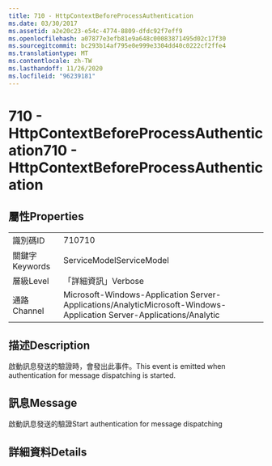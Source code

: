 ```yaml
---
title: 710 - HttpContextBeforeProcessAuthentication
ms.date: 03/30/2017
ms.assetid: a2e20c23-e54c-4774-8809-dfdc92f7eff9
ms.openlocfilehash: a07877e3efb81e9a648c00083871495d02c17f30
ms.sourcegitcommit: bc293b14af795e0e999e3304dd40c0222cf2ffe4
ms.translationtype: MT
ms.contentlocale: zh-TW
ms.lasthandoff: 11/26/2020
ms.locfileid: "96239181"
---
```

# <a name="710---httpcontextbeforeprocessauthentication"></a><span data-ttu-id="00168-102">710 - HttpContextBeforeProcessAuthentication</span><span class="sxs-lookup"><span data-stu-id="00168-102">710 - HttpContextBeforeProcessAuthentication</span></span>

## <a name="properties"></a><span data-ttu-id="00168-103">屬性</span><span class="sxs-lookup"><span data-stu-id="00168-103">Properties</span></span>  
  
|||  
|-|-|  
|<span data-ttu-id="00168-104">識別碼</span><span class="sxs-lookup"><span data-stu-id="00168-104">ID</span></span>|<span data-ttu-id="00168-105">710</span><span class="sxs-lookup"><span data-stu-id="00168-105">710</span></span>|  
|<span data-ttu-id="00168-106">關鍵字</span><span class="sxs-lookup"><span data-stu-id="00168-106">Keywords</span></span>|<span data-ttu-id="00168-107">ServiceModel</span><span class="sxs-lookup"><span data-stu-id="00168-107">ServiceModel</span></span>|  
|<span data-ttu-id="00168-108">層級</span><span class="sxs-lookup"><span data-stu-id="00168-108">Level</span></span>|<span data-ttu-id="00168-109">「詳細資訊」</span><span class="sxs-lookup"><span data-stu-id="00168-109">Verbose</span></span>|  
|<span data-ttu-id="00168-110">通路</span><span class="sxs-lookup"><span data-stu-id="00168-110">Channel</span></span>|<span data-ttu-id="00168-111">Microsoft-Windows-Application Server-Applications/Analytic</span><span class="sxs-lookup"><span data-stu-id="00168-111">Microsoft-Windows-Application Server-Applications/Analytic</span></span>|  
  
## <a name="description"></a><span data-ttu-id="00168-112">描述</span><span class="sxs-lookup"><span data-stu-id="00168-112">Description</span></span>  

 <span data-ttu-id="00168-113">啟動訊息發送的驗證時，會發出此事件。</span><span class="sxs-lookup"><span data-stu-id="00168-113">This event is emitted when authentication for message dispatching is started.</span></span>  
  
## <a name="message"></a><span data-ttu-id="00168-114">訊息</span><span class="sxs-lookup"><span data-stu-id="00168-114">Message</span></span>  

 <span data-ttu-id="00168-115">啟動訊息發送的驗證</span><span class="sxs-lookup"><span data-stu-id="00168-115">Start authentication for message dispatching</span></span>  
  
## <a name="details"></a><span data-ttu-id="00168-116">詳細資料</span><span class="sxs-lookup"><span data-stu-id="00168-116">Details</span></span>
